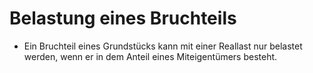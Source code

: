# Belastung eines Bruchteils

- Ein Bruchteil eines Grundstücks kann mit einer Reallast nur belastet werden, wenn er in dem Anteil eines Miteigentümers besteht.

